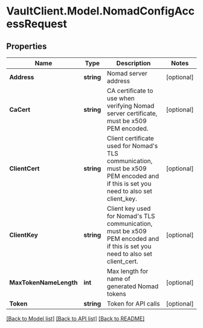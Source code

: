 # VaultClient.Model.NomadConfigAccessRequest

## Properties

Name | Type | Description | Notes
------------ | ------------- | ------------- | -------------
**Address** | **string** | Nomad server address | [optional] 
**CaCert** | **string** | CA certificate to use when verifying Nomad server certificate, must be x509 PEM encoded. | [optional] 
**ClientCert** | **string** | Client certificate used for Nomad&#39;s TLS communication, must be x509 PEM encoded and if this is set you need to also set client_key. | [optional] 
**ClientKey** | **string** | Client key used for Nomad&#39;s TLS communication, must be x509 PEM encoded and if this is set you need to also set client_cert. | [optional] 
**MaxTokenNameLength** | **int** | Max length for name of generated Nomad tokens | [optional] 
**Token** | **string** | Token for API calls | [optional] 

[[Back to Model list]](../README.md#documentation-for-models) [[Back to API list]](../README.md#documentation-for-api-endpoints) [[Back to README]](../README.md)

